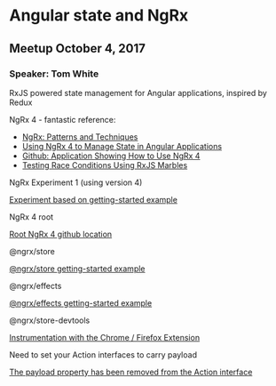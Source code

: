 # Angular state and NgRx

## Meetup October 4, 2017

### Speaker: Tom White

RxJS powered state management for Angular applications, inspired by Redux

NgRx 4 - fantastic reference:

- [NgRx: Patterns and Techniques](https://blog.nrwl.io/ngrx-patterns-and-techniques-f46126e2b1e5)
- [Using NgRx 4 to Manage State in Angular Applications](https://blog.nrwl.io/using-ngrx-4-to-manage-state-in-angular-applications-64e7a1f84b7b)
- [Github: Application Showing How to Use NgRx 4](https://github.com/vsavkin/state_management_ngrx4)
- [Testing Race Conditions Using RxJS Marbles](https://blog.nrwl.io/rxjs-advanced-techniques-testing-race-conditions-using-rxjs-marbles-53e7e789fba5)

NgRx Experiment 1 (using version 4)

[Experiment based on getting-started example](https://github.com/tomwhite007/ngrxExperiment1)

NgRx 4 root

[Root NgRx 4 github location](https://github.com/ngrx/platform)

@ngrx/store

[@ngrx/store getting-started example](https://github.com/ngrx/platform/blob/master/docs/store/README.md)

@ngrx/effects

[@ngrx/effects getting-started example](https://github.com/ngrx/platform/blob/master/docs/store/README.md)

@ngrx/store-devtools

[Instrumentation with the Chrome / Firefox Extension](https://github.com/ngrx/platform/blob/master/docs/store-devtools/README.md)

Need to set your Action interfaces to carry payload

[The payload property has been removed from the Action interface](https://github.com/ngrx/platform/issues/128#issuecomment-316680916)
